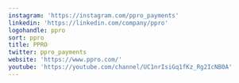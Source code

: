 ```yaml
---
instagram: 'https://instagram.com/ppro_payments'
linkedin: 'https://linkedin.com/company/ppro'
logohandle: ppro
sort: ppro
title: PPRO
twitter: ppro_payments
website: 'https://www.ppro.com/'
youtube: 'https://youtube.com/channel/UC1nrIsiGq1fKz_Rg2IcNB0A'
---
```

